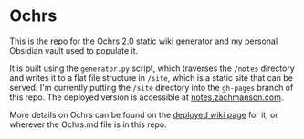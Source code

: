 # Ochrs

This is the repo for the Ochrs 2.0 static wiki generator and my personal Obsidian vault used to populate it.

It is built using the `generator.py` script, which traverses the `/notes` directory and writes it to a flat file structure in `/site`, which is a static site that can be served.  I'm currently putting the `/site` directory into the `gh-pages` branch of this repo.  The deployed version is accessible at [notes.zachmanson.com](https://notes.zachmanson.com).

More details on Ochrs can be found on the [deployed wiki page](https://notes.zachmanson.com/ochrs/) for it, or wherever the Ochrs.md file is in this repo.